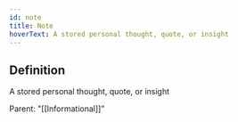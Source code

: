 ```yaml
---
id: note
title: Note
hoverText: A stored personal thought, quote, or insight
---
```

## Definition
A stored personal thought, quote, or insight

Parent: "[[Informational]]"